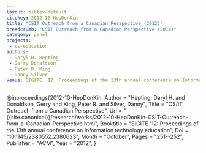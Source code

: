 ```yaml
---
layout: bibtex-default
citekey: 2012-10-HepDonKin
title: "CSIT Outreach from a Canadian Perspective (2012)"
breadcrumb: "CSIT Outreach from a Canadian Perspective (2012)"
category: panel
projects:
 - cs-education
authors:
 - Daryl H. Hepting
 - Gerry Donaldson
 - Peter R. King
 - Danny Silver
venue: SIGITE  12  Proceedings of the 13th annual conference on Information technology education
---
```

@inproceedings{2012-10-HepDonKin,
	Author =  "Hepting, Daryl H. and Donaldson, Gerry and King, Peter R. and Silver, Danny",
	Title =  "CS/IT Outreach from a Canadian Perspective",
	Url = \"{{site.canonical}}/research/works/2012-10-HepDonKin-CSIT-Outreach-from-a-Canadian-Perspective.html\",
	Booktitle =  "SIGITE '12: Proceedings of the 13th annual conference on Information technology education",
	Doi =  "10.1145/2380552.2380623",
	Month =  "October",
	Pages =  "251--252",
	Publisher =  "ACM",
	Year =  "2012",
}
